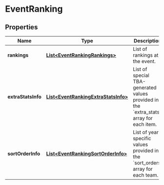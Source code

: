 
# EventRanking

## Properties
Name | Type | Description | Notes
------------ | ------------- | ------------- | -------------
**rankings** | [**List&lt;EventRankingRankings&gt;**](EventRankingRankings.md) | List of rankings at the event. | 
**extraStatsInfo** | [**List&lt;EventRankingExtraStatsInfo&gt;**](EventRankingExtraStatsInfo.md) | List of special TBA-generated values provided in the &#x60;extra_stats&#x60; array for each item. |  [optional]
**sortOrderInfo** | [**List&lt;EventRankingSortOrderInfo&gt;**](EventRankingSortOrderInfo.md) | List of year-specific values provided in the &#x60;sort_orders&#x60; array for each team. | 



